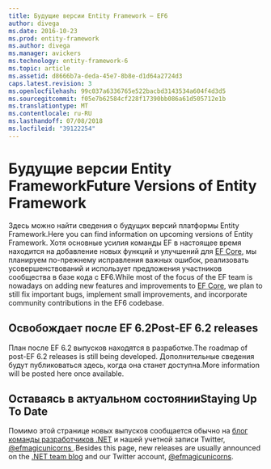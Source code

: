 ```yaml
---
title: Будущие версии Entity Framework — EF6
author: divega
ms.date: 2016-10-23
ms.prod: entity-framework
ms.author: divega
ms.manager: avickers
ms.technology: entity-framework-6
ms.topic: article
ms.assetid: d8666b7a-deda-45e7-8b8e-d1d64a2724d3
caps.latest.revision: 3
ms.openlocfilehash: 99c037a6336765e522bacbd3143534a604f4d3d5
ms.sourcegitcommit: f05e7b62584cf228f17390bb086a61d505712e1b
ms.translationtype: MT
ms.contentlocale: ru-RU
ms.lasthandoff: 07/08/2018
ms.locfileid: "39122254"
---
```

# <a name="future-versions-of-entity-framework"></a><span data-ttu-id="92a48-102">Будущие версии Entity Framework</span><span class="sxs-lookup"><span data-stu-id="92a48-102">Future Versions of Entity Framework</span></span> 
<span data-ttu-id="92a48-103">Здесь можно найти сведения о будущих версий платформы Entity Framework.</span><span class="sxs-lookup"><span data-stu-id="92a48-103">Here you can find information on upcoming versions of Entity Framework.</span></span>
<span data-ttu-id="92a48-104">Хотя основные усилия команды EF в настоящее время находится на добавление новых функций и улучшений для [EF Core](https://docs.microsoft.com/en-us/ef/core/index), мы планируем по-прежнему исправления важных ошибок, реализовать усовершенствований и использует предложения участников сообщества в базе кода с EF6.</span><span class="sxs-lookup"><span data-stu-id="92a48-104">While most of the focus of the EF team is nowadays on adding new features and improvements to [EF Core](https://docs.microsoft.com/en-us/ef/core/index), we plan to  still fix important bugs, implement small improvements, and incorporate community contributions in the EF6 codebase.</span></span>

## <a name="post-ef-62-releases"></a><span data-ttu-id="92a48-105">Освобождает после EF 6.2</span><span class="sxs-lookup"><span data-stu-id="92a48-105">Post-EF 6.2 releases</span></span>

<span data-ttu-id="92a48-106">План после EF 6.2 выпусков находятся в разработке.</span><span class="sxs-lookup"><span data-stu-id="92a48-106">The roadmap of post-EF 6.2 releases is still being developed.</span></span> <span data-ttu-id="92a48-107">Дополнительные сведения будут публиковаться здесь, когда она станет доступна.</span><span class="sxs-lookup"><span data-stu-id="92a48-107">More information will be posted here once available.</span></span>
 
## <a name="staying-up-to-date"></a><span data-ttu-id="92a48-108">Оставаясь в актуальном состоянии</span><span class="sxs-lookup"><span data-stu-id="92a48-108">Staying Up To Date</span></span>  
  
<span data-ttu-id="92a48-109">Помимо этой странице новых выпусков сообщается обычно на [блог команды разработчиков .NET](https://blogs.msdn.microsoft.com/dotnet/tag/entity-framework/) и нашей учетной записи Twitter, [ @efmagicunicorns ](http://twitter.com/efmagicunicorns).</span><span class="sxs-lookup"><span data-stu-id="92a48-109">Besides this page, new releases are usually announced on the [.NET team blog](https://blogs.msdn.microsoft.com/dotnet/tag/entity-framework/) and our Twitter account, [@efmagicunicorns](http://twitter.com/efmagicunicorns).</span></span>
  